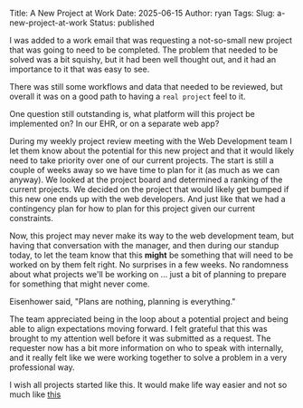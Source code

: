 Title: A New Project at Work
Date: 2025-06-15
Author: ryan
Tags:
Slug: a-new-project-at-work
Status: published

I was added to a work email that was requesting a not-so-small new project that was going to need to be completed. The problem that needed to be solved was a bit squishy, but it had been well thought out, and it had an importance to it that was easy to see.

There was still some workflows and data that needed to be reviewed, but overall it was on a good path to having a `real project` feel to it.

One question still outstanding is, what platform will this project be implemented on? In our EHR, or on a separate web app?

During my weekly project review meeting with the Web Development team I let them know about the potential for this new project and that it would likely need to take priority over one of our current projects. The start is still a couple of weeks away so we have time to plan for it (as much as we can anyway). We looked at the project board and determined a ranking of the current projects. We decided on the project that would likely get bumped if this new one ends up with the web developers. And just like that we had a contingency plan for how to plan for this project given our current constraints.

Now, this project may never make its way to the web development team, but having that conversation with the manager, and then during our standup today, to let the team know that this **might** be something that will need to be worked on by them felt right. No surprises in a few weeks. No randomness about what projects we'll be working on ... just a bit of planning to prepare for something that might never come.

Eisenhower said, "Plans are nothing, planning is everything."

The team appreciated being in the loop about a potential project and being able to align expectations moving forward. I felt grateful that this was brought to my attention well before it was submitted as a request. The requester now has a bit more information on who to speak with internally, and it really felt like we were working together to solve a problem in a very professional way.

I wish all projects started like this. It would make life way easier and not so much like [this](https://oldbytes.space/@tschak/114661574560412783)
